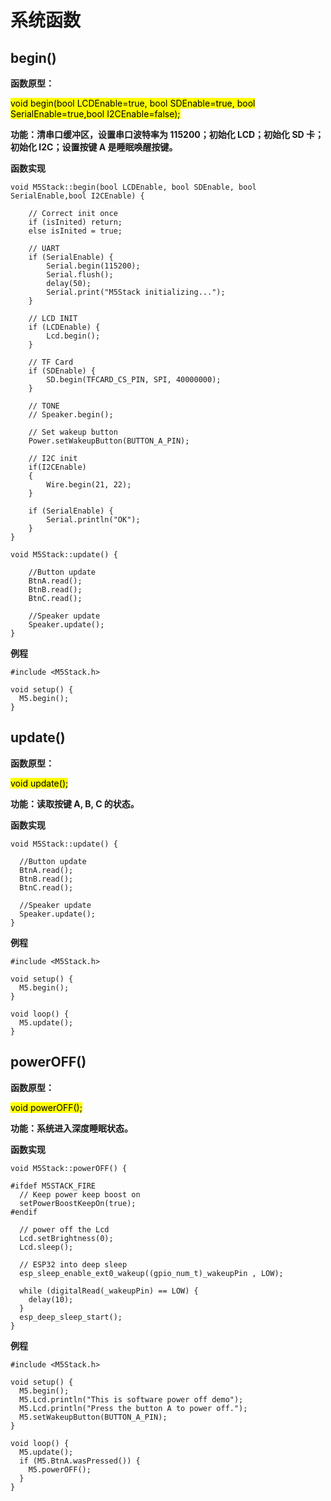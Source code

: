 # 系统函数

##  begin()

**函数原型：**

<mark>void begin(bool LCDEnable=true, bool SDEnable=true, bool SerialEnable=true,bool I2CEnable=false);</mark>

<!-- <mark>fillScreen(color)</mark> # for micropython -->

**功能：清串口缓冲区，设置串口波特率为 115200；初始化 LCD；初始化 SD 卡；初始化 I2C；设置按键 A 是睡眠唤醒按键。**

**函数实现**
```arduino
void M5Stack::begin(bool LCDEnable, bool SDEnable, bool SerialEnable,bool I2CEnable) {

	// Correct init once
	if (isInited) return;
	else isInited = true;

	// UART
	if (SerialEnable) {
		Serial.begin(115200);
		Serial.flush();
		delay(50);
		Serial.print("M5Stack initializing...");
	}

	// LCD INIT
	if (LCDEnable) {
		Lcd.begin();
	}

	// TF Card
	if (SDEnable) {
		SD.begin(TFCARD_CS_PIN, SPI, 40000000);
	}

	// TONE
	// Speaker.begin();

	// Set wakeup button
	Power.setWakeupButton(BUTTON_A_PIN);

	// I2C init
	if(I2CEnable)
	{
		Wire.begin(21, 22);
	}

	if (SerialEnable) {
		Serial.println("OK");
	}
}

void M5Stack::update() {

	//Button update
	BtnA.read();
	BtnB.read();
	BtnC.read();

	//Speaker update
	Speaker.update();
}

```

**例程**
```arduino
#include <M5Stack.h>

void setup() {
  M5.begin();
}
```

##  update()

**函数原型：**

<mark>void update();</mark>

<!-- <mark>fillScreen(color)</mark> # for micropython -->

**功能：读取按键 A, B, C 的状态。**

**函数实现**
```arduino
void M5Stack::update() {

  //Button update
  BtnA.read();
  BtnB.read();
  BtnC.read();

  //Speaker update
  Speaker.update();
}
```

**例程**
```arduino
#include <M5Stack.h>

void setup() {
  M5.begin();
}

void loop() {
  M5.update();
}
```

##  powerOFF()

**函数原型：**

<mark>void powerOFF();</mark>

<!-- <mark>fillScreen(color)</mark> # for micropython -->

**功能：系统进入深度睡眠状态。**

**函数实现**
```arduino
void M5Stack::powerOFF() {

#ifdef M5STACK_FIRE
  // Keep power keep boost on
  setPowerBoostKeepOn(true);
#endif

  // power off the Lcd
  Lcd.setBrightness(0);
  Lcd.sleep();

  // ESP32 into deep sleep
  esp_sleep_enable_ext0_wakeup((gpio_num_t)_wakeupPin , LOW);

  while (digitalRead(_wakeupPin) == LOW) {
    delay(10);
  }
  esp_deep_sleep_start();
}
```

**例程**
```arduino
#include <M5Stack.h>

void setup() {
  M5.begin();
  M5.Lcd.println("This is software power off demo");
  M5.Lcd.println("Press the button A to power off.");
  M5.setWakeupButton(BUTTON_A_PIN);
}

void loop() {
  M5.update();
  if (M5.BtnA.wasPressed()) {
    M5.powerOFF();
  }
}
```